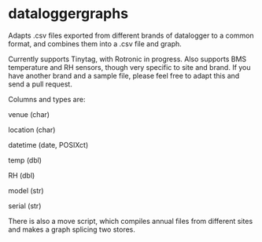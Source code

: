# dataloggergraphs
Adapts .csv files exported from different brands of datalogger to a common format, and combines them into a .csv file and graph.

Currently supports Tinytag, with Rotronic in progress. Also supports BMS temperature and RH sensors, though very specific to site and brand.
If you have another brand and a sample file, please feel free to adapt this and send a pull request.

Columns and types are:

venue     (char)

location  (char)

datetime  (date, POSIXct)

temp      (dbl)

RH        (dbl)

model     (str)

serial    (str)

There is also a move script, which compiles annual files from different sites and makes a graph splicing two stores.
